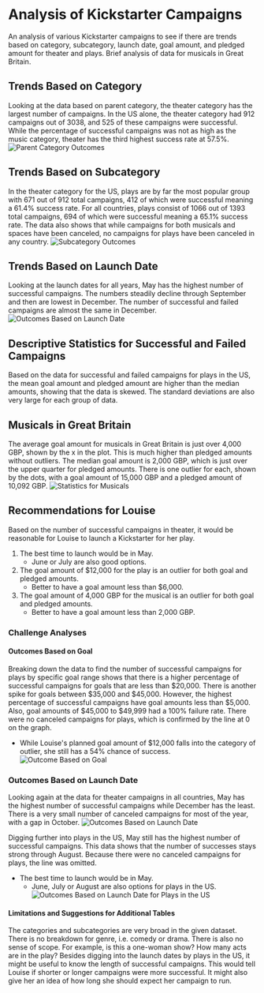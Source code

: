 # Analysis of Kickstarter Campaigns
An analysis of various Kickstarter campaigns to see if there are trends based on category, subcategory, launch date, goal amount, and pledged amount for theater and plays. Brief analysis of data for musicals in Great Britain.

## Trends Based on Category
Looking at the data based on parent category, the theater category has the largest number of campaigns. In the US alone, the theater category had 912 campaigns out of 3038, and 525 of these campaigns were successful.
While the percentage of successful campaigns was not as high as the music category, theater has the third highest success rate at 57.5%.
![Parent Category Outcomes](https://github.com/JVChermak/kickstarter-analysis/blob/master/Parent%20Category%20Outcomes.png)

## Trends Based on Subcategory
In the theater category for the US, plays are by far the most popular group with 671 out of 912 total campaigns, 412 of which were successful meaning a 61.4% success rate. For all countries, plays consist of 1066 out of 1393 total campaigns, 694 of which were successful meaning a 65.1% success rate.
The data also shows that while campaigns for both musicals and spaces have been canceled, no campaigns for plays have been canceled in any country.
![Subcategory Outcomes](https://github.com/JVChermak/kickstarter-analysis/blob/master/Subcategory%20Outcomes.png)

## Trends Based on Launch Date
Looking at the launch dates for all years, May has the highest number of successful campaigns. The numbers steadily decline through September and then are lowest in December. The number of successful and failed campaigns are almost the same in December.
![Outcomes Based on Launch Date](https://github.com/JVChermak/kickstarter-analysis/blob/master/Outcomes%20Based%20on%20Launch%20Date.png)

## Descriptive Statistics for Successful and Failed Campaigns
Based on the data for successful and failed campaigns for plays in the US, the mean goal amount and pledged amount are higher than the median amounts, showing that the data is skewed. The standard deviations are also very large for each group of data.

## Musicals in Great Britain
The average goal amount for musicals in Great Britain is just over 4,000 GBP, shown by the x in the plot. This is much higher than pledged amounts without outliers. The median goal amount is 2,000 GBP, which is just over the upper quarter for pledged amounts. There is one outlier for each, shown by the dots, with a goal amount of 15,000 GBP and a pledged amount of 10,092 GBP.
![Statistics for Musicals](https://github.com/JVChermak/kickstarter-analysis/blob/master/Box%20and%20Whisker_Musicals.png)

## Recommendations for Louise
Based on the number of successful campaigns in theater, it would be reasonable for Louise to launch a Kickstarter for her play.
1. The best time to launch would be in May.
   - June or July are also good options.
2. The goal amount of $12,000 for the play is an outlier for both goal and pledged amounts.
   - Better to have a goal amount less than $6,000.
3. The goal amount of 4,000 GBP for the musical is an outlier for both goal and pledged amounts.
   - Better to have a goal amount less than 2,000 GBP.

### Challenge Analyses
#### Outcomes Based on Goal
Breaking down the data to find the number of successful campaigns for plays by specific goal range shows that there is a higher percentage of successful campaigns for goals that are less than $20,000. There is another spike for goals between $35,000 and $45,000. However, the highest percentage of successful campaigns have goal amounts less than $5,000. Also, goal amounts of $45,000 to $49,999 had a 100% failure rate. There were no canceled campaigns for plays, which is confirmed by the line at 0 on the graph.
- While Louise's planned goal amount of $12,000 falls into the category of outlier, she still has a 54% chance of success.
![Outcome Based on Goal](https://github.com/JVChermak/kickstarter-analysis/blob/master/Outcome%20Based%20on%20Goal.png)

### Outcomes Based on Launch Date
Looking again at the data for theater campaigns in all countries, May has the highest number of successful campaigns while December has the least. There is a very small number of canceled campaigns for most of the year, with a gap in October.
![Outcomes Based on Launch Date](https://github.com/JVChermak/kickstarter-analysis/blob/master/Outcomes%20Based%20on%20Launch_Challenge.png)

Digging further into plays in the US, May still has the highest number of successful campaigns. This data shows that the number of successes stays strong through August. Because there were no canceled campaigns for plays, the line was omitted.
- The best time to launch would be in May.
  - June, July or August are also options for plays in the US.
![Outcomes Based on Launch Date for Plays in the US](https://github.com/JVChermak/kickstarter-analysis/blob/master/Outcomes%20Based%20on%20Launch_Plays.png)

#### Limitations and Suggestions for Additional Tables
The categories and subcategories are very broad in the given dataset. There is no breakdown for genre, i.e. comedy or drama. There is also no sense of scope. For example, is this a one-woman show? How many acts are in the play?
Besides digging into the launch dates by plays in the US, it might be useful to know the length of successful campaigns. This would tell Louise if shorter or longer campaigns were more successful. It might also give her an idea of how long she should expect her campaign to run.
